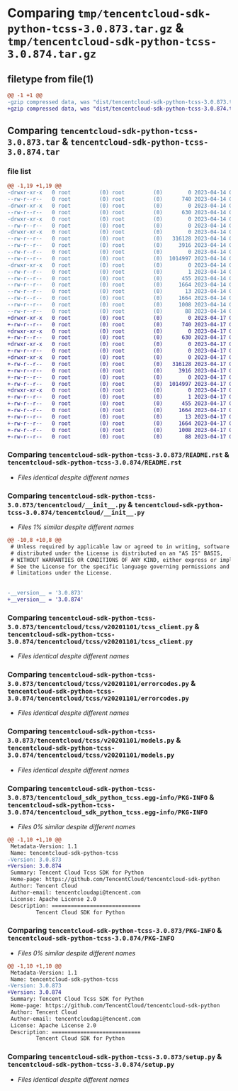 # Comparing `tmp/tencentcloud-sdk-python-tcss-3.0.873.tar.gz` & `tmp/tencentcloud-sdk-python-tcss-3.0.874.tar.gz`

## filetype from file(1)

```diff
@@ -1 +1 @@
-gzip compressed data, was "dist/tencentcloud-sdk-python-tcss-3.0.873.tar", last modified: Fri Apr 14 00:54:12 2023, max compression
+gzip compressed data, was "dist/tencentcloud-sdk-python-tcss-3.0.874.tar", last modified: Mon Apr 17 00:50:29 2023, max compression
```

## Comparing `tencentcloud-sdk-python-tcss-3.0.873.tar` & `tencentcloud-sdk-python-tcss-3.0.874.tar`

### file list

```diff
@@ -1,19 +1,19 @@
-drwxr-xr-x   0 root         (0) root         (0)        0 2023-04-14 00:54:12.000000 tencentcloud-sdk-python-tcss-3.0.873/
--rw-r--r--   0 root         (0) root         (0)      740 2023-04-14 00:54:12.000000 tencentcloud-sdk-python-tcss-3.0.873/README.rst
-drwxr-xr-x   0 root         (0) root         (0)        0 2023-04-14 00:54:12.000000 tencentcloud-sdk-python-tcss-3.0.873/tencentcloud/
--rw-r--r--   0 root         (0) root         (0)      630 2023-04-14 00:54:12.000000 tencentcloud-sdk-python-tcss-3.0.873/tencentcloud/__init__.py
-drwxr-xr-x   0 root         (0) root         (0)        0 2023-04-14 00:54:12.000000 tencentcloud-sdk-python-tcss-3.0.873/tencentcloud/tcss/
--rw-r--r--   0 root         (0) root         (0)        0 2023-04-14 00:54:12.000000 tencentcloud-sdk-python-tcss-3.0.873/tencentcloud/tcss/__init__.py
-drwxr-xr-x   0 root         (0) root         (0)        0 2023-04-14 00:54:12.000000 tencentcloud-sdk-python-tcss-3.0.873/tencentcloud/tcss/v20201101/
--rw-r--r--   0 root         (0) root         (0)   316128 2023-04-14 00:54:12.000000 tencentcloud-sdk-python-tcss-3.0.873/tencentcloud/tcss/v20201101/tcss_client.py
--rw-r--r--   0 root         (0) root         (0)     3916 2023-04-14 00:54:12.000000 tencentcloud-sdk-python-tcss-3.0.873/tencentcloud/tcss/v20201101/errorcodes.py
--rw-r--r--   0 root         (0) root         (0)        0 2023-04-14 00:54:12.000000 tencentcloud-sdk-python-tcss-3.0.873/tencentcloud/tcss/v20201101/__init__.py
--rw-r--r--   0 root         (0) root         (0)  1014997 2023-04-14 00:54:12.000000 tencentcloud-sdk-python-tcss-3.0.873/tencentcloud/tcss/v20201101/models.py
-drwxr-xr-x   0 root         (0) root         (0)        0 2023-04-14 00:54:12.000000 tencentcloud-sdk-python-tcss-3.0.873/tencentcloud_sdk_python_tcss.egg-info/
--rw-r--r--   0 root         (0) root         (0)        1 2023-04-14 00:54:12.000000 tencentcloud-sdk-python-tcss-3.0.873/tencentcloud_sdk_python_tcss.egg-info/dependency_links.txt
--rw-r--r--   0 root         (0) root         (0)      455 2023-04-14 00:54:12.000000 tencentcloud-sdk-python-tcss-3.0.873/tencentcloud_sdk_python_tcss.egg-info/SOURCES.txt
--rw-r--r--   0 root         (0) root         (0)     1664 2023-04-14 00:54:12.000000 tencentcloud-sdk-python-tcss-3.0.873/tencentcloud_sdk_python_tcss.egg-info/PKG-INFO
--rw-r--r--   0 root         (0) root         (0)       13 2023-04-14 00:54:12.000000 tencentcloud-sdk-python-tcss-3.0.873/tencentcloud_sdk_python_tcss.egg-info/top_level.txt
--rw-r--r--   0 root         (0) root         (0)     1664 2023-04-14 00:54:12.000000 tencentcloud-sdk-python-tcss-3.0.873/PKG-INFO
--rw-r--r--   0 root         (0) root         (0)     1008 2023-04-14 00:54:12.000000 tencentcloud-sdk-python-tcss-3.0.873/setup.py
--rw-r--r--   0 root         (0) root         (0)       88 2023-04-14 00:54:12.000000 tencentcloud-sdk-python-tcss-3.0.873/setup.cfg
+drwxr-xr-x   0 root         (0) root         (0)        0 2023-04-17 00:50:29.000000 tencentcloud-sdk-python-tcss-3.0.874/
+-rw-r--r--   0 root         (0) root         (0)      740 2023-04-17 00:50:29.000000 tencentcloud-sdk-python-tcss-3.0.874/README.rst
+drwxr-xr-x   0 root         (0) root         (0)        0 2023-04-17 00:50:29.000000 tencentcloud-sdk-python-tcss-3.0.874/tencentcloud/
+-rw-r--r--   0 root         (0) root         (0)      630 2023-04-17 00:50:29.000000 tencentcloud-sdk-python-tcss-3.0.874/tencentcloud/__init__.py
+drwxr-xr-x   0 root         (0) root         (0)        0 2023-04-17 00:50:29.000000 tencentcloud-sdk-python-tcss-3.0.874/tencentcloud/tcss/
+-rw-r--r--   0 root         (0) root         (0)        0 2023-04-17 00:50:29.000000 tencentcloud-sdk-python-tcss-3.0.874/tencentcloud/tcss/__init__.py
+drwxr-xr-x   0 root         (0) root         (0)        0 2023-04-17 00:50:29.000000 tencentcloud-sdk-python-tcss-3.0.874/tencentcloud/tcss/v20201101/
+-rw-r--r--   0 root         (0) root         (0)   316128 2023-04-17 00:50:29.000000 tencentcloud-sdk-python-tcss-3.0.874/tencentcloud/tcss/v20201101/tcss_client.py
+-rw-r--r--   0 root         (0) root         (0)     3916 2023-04-17 00:50:29.000000 tencentcloud-sdk-python-tcss-3.0.874/tencentcloud/tcss/v20201101/errorcodes.py
+-rw-r--r--   0 root         (0) root         (0)        0 2023-04-17 00:50:29.000000 tencentcloud-sdk-python-tcss-3.0.874/tencentcloud/tcss/v20201101/__init__.py
+-rw-r--r--   0 root         (0) root         (0)  1014997 2023-04-17 00:50:29.000000 tencentcloud-sdk-python-tcss-3.0.874/tencentcloud/tcss/v20201101/models.py
+drwxr-xr-x   0 root         (0) root         (0)        0 2023-04-17 00:50:29.000000 tencentcloud-sdk-python-tcss-3.0.874/tencentcloud_sdk_python_tcss.egg-info/
+-rw-r--r--   0 root         (0) root         (0)        1 2023-04-17 00:50:29.000000 tencentcloud-sdk-python-tcss-3.0.874/tencentcloud_sdk_python_tcss.egg-info/dependency_links.txt
+-rw-r--r--   0 root         (0) root         (0)      455 2023-04-17 00:50:29.000000 tencentcloud-sdk-python-tcss-3.0.874/tencentcloud_sdk_python_tcss.egg-info/SOURCES.txt
+-rw-r--r--   0 root         (0) root         (0)     1664 2023-04-17 00:50:29.000000 tencentcloud-sdk-python-tcss-3.0.874/tencentcloud_sdk_python_tcss.egg-info/PKG-INFO
+-rw-r--r--   0 root         (0) root         (0)       13 2023-04-17 00:50:29.000000 tencentcloud-sdk-python-tcss-3.0.874/tencentcloud_sdk_python_tcss.egg-info/top_level.txt
+-rw-r--r--   0 root         (0) root         (0)     1664 2023-04-17 00:50:29.000000 tencentcloud-sdk-python-tcss-3.0.874/PKG-INFO
+-rw-r--r--   0 root         (0) root         (0)     1008 2023-04-17 00:50:29.000000 tencentcloud-sdk-python-tcss-3.0.874/setup.py
+-rw-r--r--   0 root         (0) root         (0)       88 2023-04-17 00:50:29.000000 tencentcloud-sdk-python-tcss-3.0.874/setup.cfg
```

### Comparing `tencentcloud-sdk-python-tcss-3.0.873/README.rst` & `tencentcloud-sdk-python-tcss-3.0.874/README.rst`

 * *Files identical despite different names*

### Comparing `tencentcloud-sdk-python-tcss-3.0.873/tencentcloud/__init__.py` & `tencentcloud-sdk-python-tcss-3.0.874/tencentcloud/__init__.py`

 * *Files 1% similar despite different names*

```diff
@@ -10,8 +10,8 @@
 # Unless required by applicable law or agreed to in writing, software
 # distributed under the License is distributed on an "AS IS" BASIS,
 # WITHOUT WARRANTIES OR CONDITIONS OF ANY KIND, either express or implied.
 # See the License for the specific language governing permissions and
 # limitations under the License.
 
 
-__version__ = '3.0.873'
+__version__ = '3.0.874'
```

### Comparing `tencentcloud-sdk-python-tcss-3.0.873/tencentcloud/tcss/v20201101/tcss_client.py` & `tencentcloud-sdk-python-tcss-3.0.874/tencentcloud/tcss/v20201101/tcss_client.py`

 * *Files identical despite different names*

### Comparing `tencentcloud-sdk-python-tcss-3.0.873/tencentcloud/tcss/v20201101/errorcodes.py` & `tencentcloud-sdk-python-tcss-3.0.874/tencentcloud/tcss/v20201101/errorcodes.py`

 * *Files identical despite different names*

### Comparing `tencentcloud-sdk-python-tcss-3.0.873/tencentcloud/tcss/v20201101/models.py` & `tencentcloud-sdk-python-tcss-3.0.874/tencentcloud/tcss/v20201101/models.py`

 * *Files identical despite different names*

### Comparing `tencentcloud-sdk-python-tcss-3.0.873/tencentcloud_sdk_python_tcss.egg-info/PKG-INFO` & `tencentcloud-sdk-python-tcss-3.0.874/tencentcloud_sdk_python_tcss.egg-info/PKG-INFO`

 * *Files 0% similar despite different names*

```diff
@@ -1,10 +1,10 @@
 Metadata-Version: 1.1
 Name: tencentcloud-sdk-python-tcss
-Version: 3.0.873
+Version: 3.0.874
 Summary: Tencent Cloud Tcss SDK for Python
 Home-page: https://github.com/TencentCloud/tencentcloud-sdk-python
 Author: Tencent Cloud
 Author-email: tencentcloudapi@tencent.com
 License: Apache License 2.0
 Description: ============================
         Tencent Cloud SDK for Python
```

### Comparing `tencentcloud-sdk-python-tcss-3.0.873/PKG-INFO` & `tencentcloud-sdk-python-tcss-3.0.874/PKG-INFO`

 * *Files 0% similar despite different names*

```diff
@@ -1,10 +1,10 @@
 Metadata-Version: 1.1
 Name: tencentcloud-sdk-python-tcss
-Version: 3.0.873
+Version: 3.0.874
 Summary: Tencent Cloud Tcss SDK for Python
 Home-page: https://github.com/TencentCloud/tencentcloud-sdk-python
 Author: Tencent Cloud
 Author-email: tencentcloudapi@tencent.com
 License: Apache License 2.0
 Description: ============================
         Tencent Cloud SDK for Python
```

### Comparing `tencentcloud-sdk-python-tcss-3.0.873/setup.py` & `tencentcloud-sdk-python-tcss-3.0.874/setup.py`

 * *Files identical despite different names*

